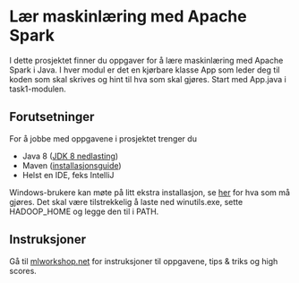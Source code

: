 # Lær maskinlæring med Apache Spark
I dette prosjektet finner du oppgaver for å lære maskinlæring med Apache Spark i Java. 
I hver modul er det en kjørbare klasse App som leder deg til koden som skal skrives og hint til hva som skal gjøres.
Start med App.java i task1-modulen.

## Forutsetninger
For å jobbe med oppgavene i prosjektet trenger du
* Java 8 ([JDK 8 nedlasting](http://www.oracle.com/technetwork/java/javase/downloads/jdk8-downloads-2133151.html))
* Maven ([installasjonsguide](https://maven.apache.org/install.html))
* Helst en IDE, feks IntelliJ

Windows-brukere kan møte på litt ekstra installasjon, se [her](https://jaceklaskowski.gitbooks.io/mastering-apache-spark/spark-tips-and-tricks-running-spark-windows.html) for hva som må gjøres. Det skal være tilstrekkelig å laste ned winutils.exe, sette HADOOP_HOME og legge den til i PATH. 

## Instruksjoner
Gå til [mlworkshop.net](http://mlworkshop.net/) for instruksjoner til oppgavene, tips & triks og high scores.
